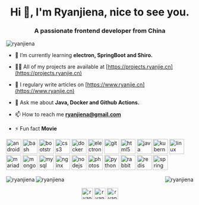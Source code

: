 <h1 align="center">Hi 👋, I'm Ryanjiena, nice to see you.</h1>
<h3 align="center">A passionate frontend developer from China</h3>

<p align="left"> <img src="https://komarev.com/ghpvc/?username=ryanjiena" alt="ryanjiena" /> </p>

- 🌱 I’m currently learning **electron, SpringBoot and Shiro.**

- 👨‍💻 All of my projects are available at [https://projects.ryanjie.cn](https://projects.ryanjie.cn)

- 📝 I regulary write articles on [https://www.ryanjie.cn](https://www.ryanjie.cn)

- 💬 Ask me about **Java, Docker and Github Actions.**

- 📫 How to reach me **ryanjiena@gmail.com**

- ⚡ Fun fact **Movie**

<p align="left"><img src="https://devicon.vercel.app/devicon.git/icons/android/android-original-wordmark.svg" alt="android" width="40" height="40"/> <img src="https://www.vectorlogo.zone/logos/gnu_bash/gnu_bash-icon.svg" alt="bash" width="40" height="40"/> <img src="https://devicon.vercel.app/devicon.git/icons/bootstrap/bootstrap-plain.svg" alt="bootstrap" width="40" height="40"/> <img src="https://devicon.vercel.app/devicon.git/icons/css3/css3-original-wordmark.svg" alt="css3" width="40" height="40"/> <img src="https://devicon.vercel.app/devicon.git/icons/docker/docker-original-wordmark.svg" alt="docker" width="40" height="40"/> <img src="https://devicon.vercel.app/devicon.git/icons/electron/electron-original.svg" alt="electron" width="40" height="40"/> <img src="https://www.vectorlogo.zone/logos/git-scm/git-scm-icon.svg" alt="git" width="40" height="40"/> <img src="https://devicon.vercel.app/devicon.git/icons/html5/html5-original-wordmark.svg" alt="html5" width="40" height="40"/> <img src="https://devicon.vercel.app/devicon.git/icons/java/java-original-wordmark.svg" alt="java" width="40" height="40"/> <img src="https://www.vectorlogo.zone/logos/kubernetes/kubernetes-icon.svg" alt="kubernetes" width="40" height="40"/> <img src="https://devicon.vercel.app/devicon.git/icons/linux/linux-original.svg" alt="linux" width="40" height="40"/> <img src="https://www.vectorlogo.zone/logos/mariadb/mariadb-icon.svg" alt="mariadb" width="40" height="40"/> <img src="https://devicon.vercel.app/devicon.git/icons/mongodb/mongodb-original-wordmark.svg" alt="mongodb" width="40" height="40"/> <img src="https://devicon.vercel.app/devicon.git/icons/mysql/mysql-original-wordmark.svg" alt="mysql" width="40" height="40"/> <img src="https://devicon.vercel.app/devicon.git/icons/nginx/nginx-original.svg" alt="nginx" width="40" height="40"/> <img src="https://devicon.vercel.app/devicon.git/icons/nodejs/nodejs-original-wordmark.svg" alt="nodejs" width="40" height="40"/> <img src="https://devicon.vercel.app/devicon.git/icons/photoshop/photoshop-plain.svg" alt="photoshop" width="40" height="40"/> <img src="https://devicon.vercel.app/devicon.git/icons/python/python-original.svg" alt="python" width="40" height="40"/> <img src="https://www.vectorlogo.zone/logos/rabbitmq/rabbitmq-icon.svg" alt="rabbitMQ" width="40" height="40"/> <img src="https://devicon.vercel.app/devicon.git/icons/redis/redis-original-wordmark.svg" alt="redis" width="40" height="40"/> <img src="https://www.vectorlogo.zone/logos/springio/springio-icon.svg" alt="spring" width="40" height="40"/></p>

<p><img align="left" src="https://github-readme-stats.vercel.app/api/top-langs/?username=ryanjiena&layout=compact" alt="ryanjiena" /> <img align="right" src="https://github-readme-stats.vercel.app/api?username=ryanjiena&show_icons=true" alt="ryanjiena" />
</p>

<p><img align="center" src="https://github-readme-stats.vercel.app/api?username=ryanjiena&show_icons=true" alt="ryanjiena" /></p>

<p align="center">
<a href="https://twitter.com/ryanjiena" target="blank"><img align="center" src="https://cdn.jsdelivr.net/npm/simple-icons@3.0.1/icons/twitter.svg" alt="ryanjiena" height="30" width="30" /></a>
<a href="https://fb.com/ryanjiena" target="blank"><img align="center" src="https://cdn.jsdelivr.net/npm/simple-icons@3.0.1/icons/facebook.svg" alt="ryanjiena" height="30" width="30" /></a>
<a href="https://www.leetcode.com/ryanjie" target="blank"><img align="center" src="https://cdn.jsdelivr.net/npm/simple-icons@3.0.1/icons/leetcode.svg" alt="ryanjie" height="30" width="30" /></a>
</p>

